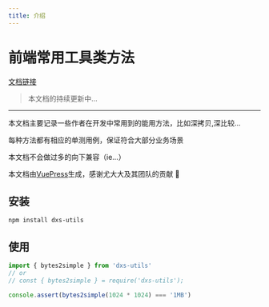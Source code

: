 ```yaml
---
title: 介绍
---
```


# 前端常用工具类方法

[文档链接](https://daixiongsheng.github.io/utils/)

> 本文档的持续更新中...

---

本文档主要记录一些作者在开发中常用到的能用方法，比如深拷贝,深比较...

每种方法都有相应的单测用例，保证符合大部分业务场景

本文档不会做过多的向下兼容（ie...）

本文档由[VuePress](https://vuepress.vuejs.org/zh/)生成，感谢尤大大及其团队的贡献 🚩

## 安装

`npm install dxs-utils`

## 使用

```js
import { bytes2simple } from 'dxs-utils'
// or
// const { bytes2simple } = require('dxs-utils');

console.assert(bytes2simple(1024 * 1024) === '1MB')
```
